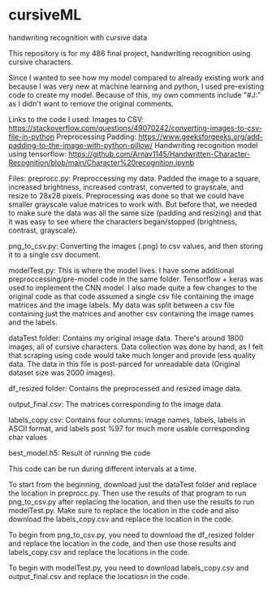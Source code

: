 # cursiveML
handwriting recognition with cursive data



This repository is for my 486 final project, handwriting recognition using cursive characters.

Since I wanted to see how my model compared to already existing work and because I was very new at machine learning and python, I used pre-existing code to create my
model. Because of this, my own comments include "#J:" as I didn't want to remove the original comments.

Links to the code I used:
Images to CSV: https://stackoverflow.com/questions/49070242/converting-images-to-csv-file-in-python
Preprocessing Padding: https://www.geeksforgeeks.org/add-padding-to-the-image-with-python-pillow/
Handwriting recognition model using tensorflow: https://github.com/Arnav1145/Handwritten-Character-Recognition/blob/main/Character%20recognition.ipynb




Files:
preprocc.py: Preproccessing my data. Padded the image to a square, increased brightness, increased contrast, converted to grayscale, and resize to 28x28 pixels.
Preprocessing was done so that we could have smaller grayscale value matrices to work with. But before that, we needed to make sure the data was all the same size
(padding and resizing) and that it was easy to see where the characters began/stopped (brightness, contrast, grayscale).

png_to_csv.py: Converting the images (.png) to csv values, and then storing it to a single csv document.

modelTest.py: This is where the model lives. I have some additional preproccessing/pre-model code in the same folder. Tensorflow + keras was used to implement the CNN
model. I also made quite a few changes to the original code as that code assumed a single csv file containing the image matrices and the image labels. My data was split 
between a csv file containing just the matrices and another csv containing the image names and the labels. 

dataTest folder: Contains my original image data. There's around 1800 images, all of cursive characters. Data collection was done by hand, as I felt that scraping using 
code would take much longer and provide less quality data. The data in this file is post-parced for unreadable data (Original dataset size was 2000 images).

df_resized folder: Contains the preprocessed and resized image data.

output_final.csv: The matrices corresponding to the image data.

labels_copy.csv: Contains four columns: image names, labels, labels in ASCII format, and labels post %97 for much more usable corresponding char values

best_model.h5: Result of running the code






This code can be run during different intervals at a time. 

To start from the beginning, download just the dataTest folder and replace the location in preprocc.py. Then use the results of that program to run png_to_csv.py after 
replacing the location, and then use the results to run modelTest.py. Make sure to replace the location in the code and also download the labels_copy.csv and replace 
the location in the code. 

To begin from png_to_csv.py, you need to download the df_resized folder and replace the location in the code, and then use those results and labels_copy.csv and replace the locations in the code.

To begin with modelTest.py, you need to download labels_copy.csv and output_final.csv and replace the locatiosn in the code.
